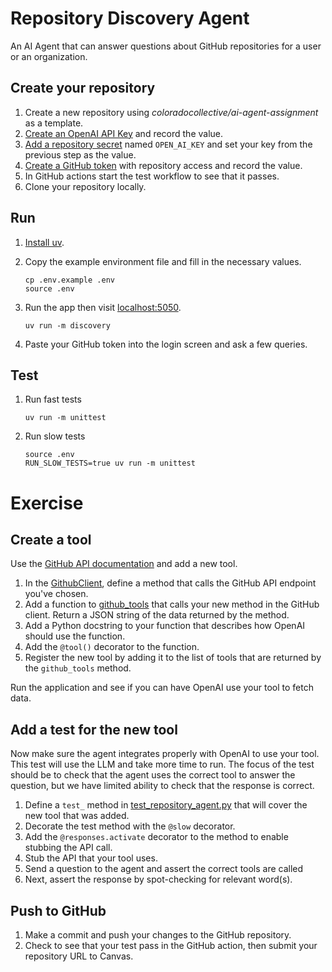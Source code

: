 # Repository Discovery Agent

An AI Agent that can answer questions about GitHub repositories for a user or an organization.

## Create your repository

1. Create a new repository using _coloradocollective/ai-agent-assignment_ as a template.
2. [Create an OpenAI API Key](https://platform.openai.com/settings/organization/api-keys) and record the value.
3. [Add a repository secret](https://docs.github.com/en/actions/security-for-github-actions/security-guides/using-secrets-in-github-actions)
   named `OPEN_AI_KEY` and set your key from the previous step as the value.
4. [Create a GitHub token](https://docs.github.com/en/authentication/keeping-your-account-and-data-secure/managing-your-personal-access-tokens#creating-a-personal-access-token-classic)
   with repository access and record the value.
5. In GitHub actions start the test workflow to see that it passes.
6. Clone your repository locally.

## Run

1. [Install uv](https://docs.astral.sh/uv/getting-started/installation/).
2. Copy the example environment file and fill in the necessary values.

   ```shell
   cp .env.example .env
   source .env
   ```

3. Run the app then visit [localhost:5050](http://localhost:5050).

   ```shell
   uv run -m discovery

   ```

4. Paste your GitHub token into the login screen and ask a few queries.

## Test

1. Run fast tests

   ```shell
   uv run -m unittest
   ```

2. Run slow tests

   ```shell
   source .env
   RUN_SLOW_TESTS=true uv run -m unittest
   ```

# Exercise

## Create a tool

Use the [GitHub API documentation](https://docs.github.com/en/rest) and add a new tool.

1. In the [GithubClient](./discovery/github_support/github_client.py), define a method that calls the GitHub API
   endpoint you've chosen.
2. Add a function to [github_tools](./discovery/repository_agent/github_tools.py) that calls your new method in the
   GitHub client.
   Return a JSON string of the data returned by the method.
3. Add a Python docstring to your function that describes how OpenAI should use the function.
4. Add the `@tool()` decorator to the function.
5. Register the new tool by adding it to the list of tools that are returned by the `github_tools` method.

Run the application and see if you can have OpenAI use your tool to fetch data.

## Add a test for the new tool

Now make sure the agent integrates properly with OpenAI to use your tool.
This test will use the LLM and take more time to run.
The focus of the test should be to check that the agent uses the correct tool to answer the question, but we have
limited ability to check that the response is correct.

1. Define a `test_` method in [test_repository_agent.py](./tests/repository_agent/test_repository_agent.py) that will
   cover the new tool that was added.
2. Decorate the test method with the `@slow` decorator.
3. Add the `@responses.activate` decorator to the method to enable stubbing the API call.
4. Stub the API that your tool uses.
5. Send a question to the agent and assert the correct tools are called
6. Next, assert the response by spot-checking for relevant word(s).

## Push to GitHub

1. Make a commit and push your changes to the GitHub repository.
2. Check to see that your test pass in the GitHub action, then submit your repository URL to Canvas.
